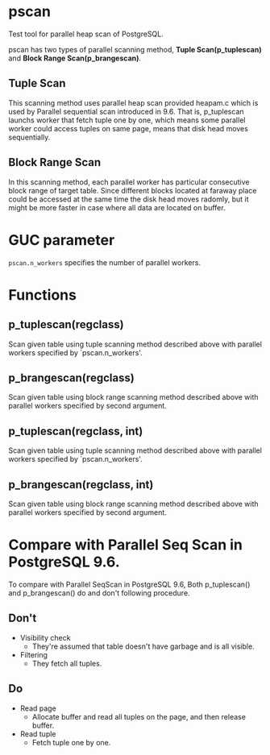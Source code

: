 # pscan
Test tool for parallel heap scan of PostgreSQL.

pscan has two types of parallel scanning method, **Tuple Scan(p_tuplescan)** and **Block Range Scan(p_brangescan)**.

## Tuple Scan
This scanning method uses parallel heap scan provided heapam.c which is used by Parallel sequential scan introduced in 9.6.
That is, p_tuplescan launchs worker that fetch tuple one by one, which means some parallel worker could access tuples on same page,
means that disk head moves sequentially.

## Block Range Scan
In this scanning method, each parallel worker has particular consecutive block range of target table.
Since different blocks located at faraway place could be accessed at the same time the disk head moves radomly,
but it might be more faster in case where all data are located on buffer.

# GUC parameter

`pscan.n_workers` specifies the number of parallel workers.

# Functions
## p_tuplescan(regclass)

Scan given table using tuple scanning method described above with parallel workers specified by `pscan.n_workers'.

## p_brangescan(regclass)

Scan given table using block range scanning method described above with parallel workers specified by second argument.

## p_tuplescan(regclass, int)

Scan given table using tuple scanning method described above with parallel workers specified by `pscan.n_workers'.

## p_brangescan(regclass, int)

Scan given table using block range scanning method described above with parallel workers specified by second argument.

# Compare with Parallel Seq Scan in PostgreSQL 9.6.

To compare with Parallel SeqScan in PostgreSQL 9.6, Both p_tuplescan() and p_brangescan() do and don't
following procedure.

## Don't
- Visibility check
  - They're assumed that table doesn't have garbage and is all visible.
- Filtering
  - They fetch all tuples.

## Do
- Read page
  - Allocate buffer and read all tuples on the page, and then release buffer.
- Read tuple
  - Fetch tuple one by one.
